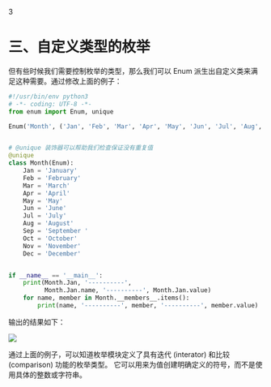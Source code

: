 3

# 三、自定义类型的枚举 #

但有些时候我们需要控制枚举的类型，那么我们可以 Enum 派生出自定义类来满足这种需要。通过修改上面的例子：

```python
#!/usr/bin/env python3
# -*- coding: UTF-8 -*-
from enum import Enum, unique

Enum('Month', ('Jan', 'Feb', 'Mar', 'Apr', 'May', 'Jun', 'Jul', 'Aug', 'Sep', 'Oct', 'Nov', 'Dec'))


# @unique 装饰器可以帮助我们检查保证没有重复值
@unique
class Month(Enum):
    Jan = 'January'
    Feb = 'February'
    Mar = 'March'
    Apr = 'April'
    May = 'May'
    Jun = 'June'
    Jul = 'July'
    Aug = 'August'
    Sep = 'September '
    Oct = 'October'
    Nov = 'November'
    Dec = 'December'


if __name__ == '__main__':
    print(Month.Jan, '----------',
          Month.Jan.name, '----------', Month.Jan.value)
    for name, member in Month.__members__.items():
        print(name, '----------', member, '----------', member.value)

```


输出的结果如下：

![](http://twowaterimage.oss-cn-beijing.aliyuncs.com/2019-10-14-Python3%20%E8%87%AA%E5%AE%9A%E4%B9%89%E7%B1%BB%E5%9E%8B%E7%9A%84%E6%9E%9A%E4%B8%BE%E7%B1%BB.png)



通过上面的例子，可以知道枚举模块定义了具有迭代 (interator) 和比较(comparison) 功能的枚举类型。 它可以用来为值创建明确定义的符号，而不是使用具体的整数或字符串。


